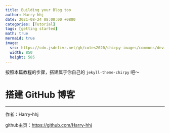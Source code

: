```yaml
---
title: Building your Blog too
author: Harry-hhj
date: 2021-08-24 08:00:00 +0800
categories: [Tutorial]
tags: [getting started]
math: true
mermaid: true
image:
  src: https://cdn.jsdelivr.net/gh/cotes2020/chirpy-images/commons/devices-mockup.png
  width: 850
  height: 585
---
```


按照本篇教程的步骤，搭建属于你自己的 `jekyll-theme-chirpy` 吧～



# 搭建 GitHub 博客







---

作者：Harry-hhj

github主页：https://github.com/Harry-hhj